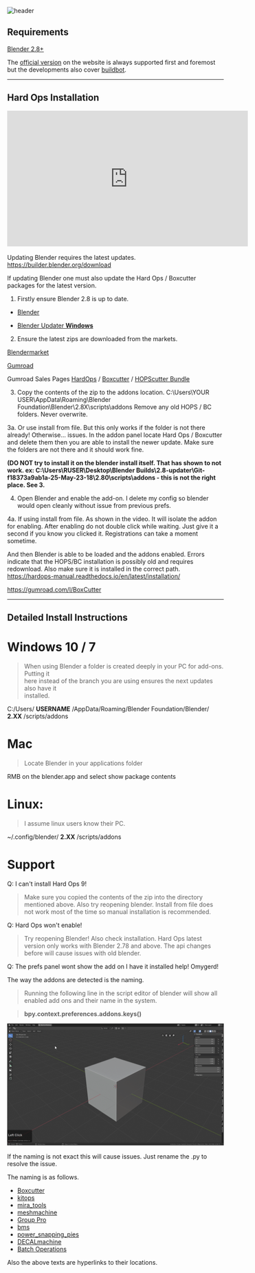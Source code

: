 ![header](img/banner.gif)

## Requirements

[Blender 2.8+](https://www.blender.org/)

The [official version](https://www.blender.org/download/) on the website is always supported first and foremost but the developments also cover [buildbot](http://builder.blender.org/).

---

## Hard Ops Installation     

<iframe width="560" height="315" src="https://www.youtube.com/watch?v=oMZrQ6ZHKm0" frameborder="0" allowfullscreen></iframe>

Updating Blender requires the latest updates.
https://builder.blender.org/download

If updating Blender one must also update the Hard Ops / Boxcutter packages for the latest version.

1. Firstly ensure Blender 2.8 is up to date.

- [Blender](https://builder.blender.org/download)

- [Blender Updater **Windows**](https://github.com/DotBow/Blender-Version-Manager/releases)

2. Ensure the latest zips are downloaded from the markets.

[Blendermarket](https://www.blendermarket.com/account/orders)

[Gumroad](https://gumroad.com/library)

Gumroad Sales Pages
[HardOps](https://gumroad.com/l/hardops) /
[Boxcutter](https://gumroad.com/l/BoxCutter) /
[HOPScutter Bundle](https://gumroad.com/l/hopscutter)

3. Copy the contents of the zip to the addons location.
C:\Users\YOUR USER\AppData\Roaming\Blender Foundation\Blender\2.8X\scripts\addons Remove any old HOPS / BC folders. Never overwrite.

3a. Or use install from file. But this only works if the folder is not there already! Otherwise... issues.
In the addon panel locate Hard Ops / Boxcutter and delete them then you are able to install the newer update.
Make sure the folders are not there and it should work fine.

**(DO NOT try to install it on the blender install itself. That has shown to not work. ex: C:\Users\RUSER\Desktop\Blender Builds\2.8-updater\Git-f18373a9ab1a-25-May-23-18\2.80\scripts\addons - this is not the right place. See 3.**

4. Open Blender and enable the add-on. I delete my config so blender would open cleanly without issue from previous prefs.

4a. If using install from file. As shown in the video. It will isolate the addon for enabling. After enabling do not double click while waiting. Just give it a second if you know you clicked it. Registrations can take a moment sometime.

And then Blender is able to be loaded and the addons enabled. Errors indicate that the HOPS/BC installation is possibly old and requires redownload. Also make sure it is installed in the correct path.
https://hardops-manual.readthedocs.io/en/latest/installation/

https://gumroad.com/l/BoxCutter

---

## Detailed Install Instructions    

# Windows 10 / 7        
>When using Blender a folder is created deeply in your PC for add-ons. Putting it       
here instead of the branch you are using ensures the next updates also have it      
installed.      

C:/Users/ **USERNAME** /AppData/Roaming/Blender Foundation/Blender/ **2.XX** /scripts/addons        

# Mac       
>Locate Blender in your applications folder     

RMB on the blender.app and select show package contents     

# Linux:        
>I assume linux users know their PC.        

~/.config/blender/ **2.XX** /scripts/addons     

# Support     

Q: I can't install Hard Ops 9!      

>Make sure you copied the contents of the zip into the directory mentioned above. Also try reopening blender. Install from file does not work most of the time so manual installation is recommended.       

Q: Hard Ops won't enable!       

>Try reopening Blender! Also check installation. Hard Ops latest version only works with Blender 2.78 and above. The api changes before will cause issues with old blender.     

Q: The prefs panel wont show the add on I have it installed help! Omygerd!      

The way the addons are detected is the naming.      

>Running the following line in the script editor of blender will show all enabled add ons and their name in the system.     

> **bpy.context.preferences.addons.keys()**

![install](img/install/ins3.gif)        

If the naming is not exact this will cause issues. Just rename the .py to resolve the issue.        

The naming is as follows.       

- [Boxcutter](https://gumroad.com/l/BoxCutter/)     
- [kitops](https://gumroad.com/l/kitops)     
- [mira_tools](http://blenderartists.org/forum/showthread.php?366107-MiraTools)     
- [meshmachine](https://www.blendermarket.com/products/MESHmachine)
- [Group Pro](https://gumroad.com/l/GroupPro/)
- [bms](https://gumroad.com/l/bezier_mesh_shaper)
- [power_snapping_pies](https://github.com/mx1001/power_snapping_pies)
- [DECALmachine](https://gumroad.com/l/DECALmachine/)       
- [Batch Operations](http://wiki.blender.org/index.php/Extensions:2.6/Py/Scripts/3D_interaction/BatchOperations)        

Also the above texts are hyperlinks to their locations.
